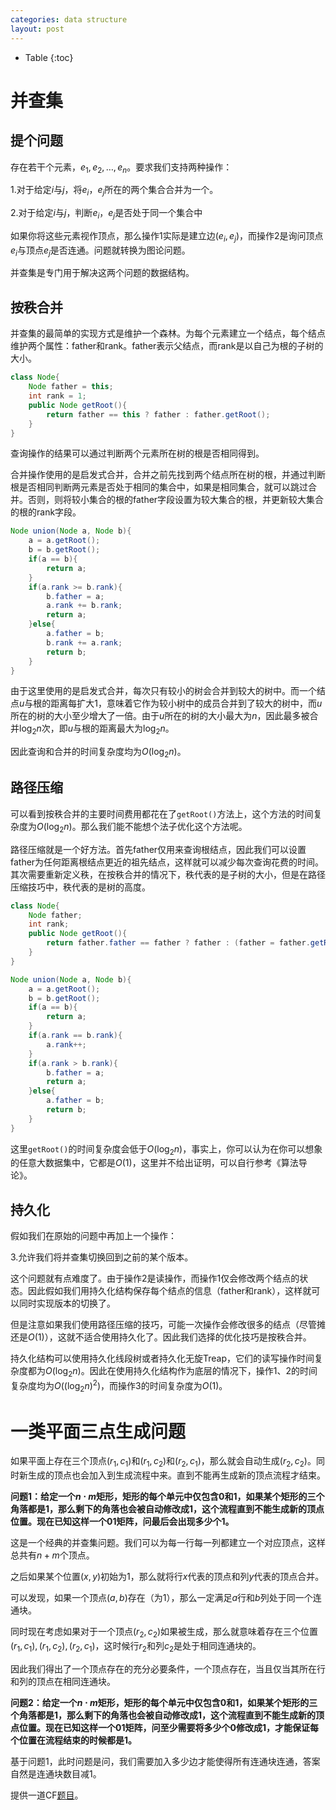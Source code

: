 ```yaml
---
categories: data structure
layout: post
---
```


- Table
{:toc}
# 并查集

## 提个问题

存在若干个元素，$e_1,e_2,\ldots,e_n$。要求我们支持两种操作：

1.对于给定$i$与$j$，将$e_i$，$e_j$所在的两个集合合并为一个。

2.对于给定$i$与$j$，判断$e_i$，$e_j$是否处于同一个集合中

如果你将这些元素视作顶点，那么操作1实际是建立边$(e_i, e_j)$，而操作2是询问顶点$e_i$与顶点$e_j$是否连通。问题就转换为图论问题。



并查集是专门用于解决这两个问题的数据结构。

## 按秩合并

并查集的最简单的实现方式是维护一个森林。为每个元素建立一个结点，每个结点维护两个属性：father和rank。father表示父结点，而rank是以自己为根的子树的大小。

```java
class Node{
    Node father = this;
    int rank = 1;
    public Node getRoot(){
        return father == this ? father : father.getRoot();
    }
}
```

查询操作的结果可以通过判断两个元素所在树的根是否相同得到。

合并操作使用的是启发式合并，合并之前先找到两个结点所在树的根，并通过判断根是否相同判断两元素是否处于相同的集合中，如果是相同集合，就可以跳过合并。否则，则将较小集合的根的father字段设置为较大集合的根，并更新较大集合的根的rank字段。

```java
Node union(Node a, Node b){
    a = a.getRoot();
    b = b.getRoot();
    if(a == b){
        return a;
    }
    if(a.rank >= b.rank){
        b.father = a;
        a.rank += b.rank;
        return a;
    }else{
        a.father = b;
        b.rank += a.rank;
        return b;
    }
}
```

由于这里使用的是启发式合并，每次只有较小的树会合并到较大的树中。而一个结点$u$与根的距离每扩大1，意味着它作为较小树中的成员合并到了较大的树中，而$u$所在的树的大小至少增大了一倍。由于$u$所在的树的大小最大为$n$，因此最多被合并$\log_2n$次，即$u$与根的距离最大为$\log_2n$。

因此查询和合并的时间复杂度均为$O(\log_2n)$。

## 路径压缩

可以看到按秩合并的主要时间费用都花在了`getRoot()`方法上，这个方法的时间复杂度为$O(\log_2n)$。那么我们能不能想个法子优化这个方法呢。

路径压缩就是一个好方法。首先father仅用来查询根结点，因此我们可以设置father为任何距离根结点更近的祖先结点，这样就可以减少每次查询花费的时间。其次需要重新定义秩，在按秩合并的情况下，秩代表的是子树的大小，但是在路径压缩技巧中，秩代表的是树的高度。

```java
class Node{
    Node father;
	int rank;
    public Node getRoot(){
        return father.father == father ? father : (father = father.getRoot());
    }
}
```

```java
Node union(Node a, Node b){
    a = a.getRoot();
    b = b.getRoot();
    if(a == b){
        return a;
    }
    if(a.rank == b.rank){
        a.rank++;
    }
    if(a.rank > b.rank){
        b.father = a;
        return a;
    }else{
        a.father = b;
        return b;
    }
}
```

这里`getRoot()`的时间复杂度会低于$O(\log_2n)$，事实上，你可以认为在你可以想象的任意大数据集中，它都是$O(1)$，这里并不给出证明，可以自行参考《算法导论》。

## 持久化

假如我们在原始的问题中再加上一个操作：

3.允许我们将并查集切换回到之前的某个版本。



这个问题就有点难度了。由于操作2是读操作，而操作1仅会修改两个结点的状态。因此假如我们用持久化结构保存每个结点的信息（father和rank），这样就可以同时实现版本的切换了。

但是注意如果我们使用路径压缩的技巧，可能一次操作会修改很多的结点（尽管摊还是$O(1)$），这就不适合使用持久化了。因此我们选择的优化技巧是按秩合并。

持久化结构可以使用持久化线段树或者持久化无旋Treap，它们的读写操作时间复杂度都为$O(\log_2n)$。因此在使用持久化结构作为底层的情况下，操作1、2的时间复杂度均为$O((\log_2n)^2)$，而操作3的时间复杂度为$O(1)$。

# 一类平面三点生成问题

如果平面上存在三个顶点$(r_1,c_1)$和$(r_1,c_2)$和$(r_2,c_1)$，那么就会自动生成$(r_2,c_2)$。同时新生成的顶点也会加入到生成流程中来。直到不能再生成新的顶点流程才结束。

**问题1：给定一个$n\cdot m$矩形，矩形的每个单元中仅包含0和1，如果某个矩形的三个角落都是1，那么剩下的角落也会被自动修改成1，这个流程直到不能生成新的顶点位置。现在已知这样一个01矩阵，问最后会出现多少个1。**

这是一个经典的并查集问题。我们可以为每一行每一列都建立一个对应顶点，这样总共有$n+m$个顶点。

之后如果某个位置$(x,y)$初始为1，那么就将行$x$代表的顶点和列$y$代表的顶点合并。

可以发现，如果一个顶点$(a,b)$存在（为1），那么一定满足$a$行和$b$列处于同一个连通块。

同时现在考虑如果对于一个顶点$(r_2,c_2)$如果被生成，那么就意味着存在三个位置$(r_1,c_1),(r_1,c_2),(r_2,c_1)$，这时候行$r_2$和列$c_2$是处于相同连通块的。

因此我们得出了一个顶点存在的充分必要条件，一个顶点存在，当且仅当其所在行和列的顶点在相同连通块。

**问题2：给定一个$n\cdot m$矩形，矩形的每个单元中仅包含0和1，如果某个矩形的三个角落都是1，那么剩下的角落也会被自动修改成1，这个流程直到不能生成新的顶点位置。现在已知这样一个01矩阵，问至少需要将多少个0修改成1，才能保证每个位置在流程结束的时候都是1。**

基于问题1，此时问题是问，我们需要加入多少边才能使得所有连通块连通，答案自然是连通块数目减1。

提供一道CF[题目](https://codeforces.com/contest/1012/problem/B)。